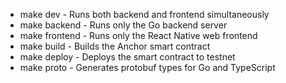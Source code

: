   - make dev - Runs both backend and frontend simultaneously
  - make backend - Runs only the Go backend server
  - make frontend - Runs only the React Native web frontend
  - make build - Builds the Anchor smart contract
  - make deploy - Deploys the smart contract to testnet
  - make proto - Generates protobuf types for Go and TypeScript

